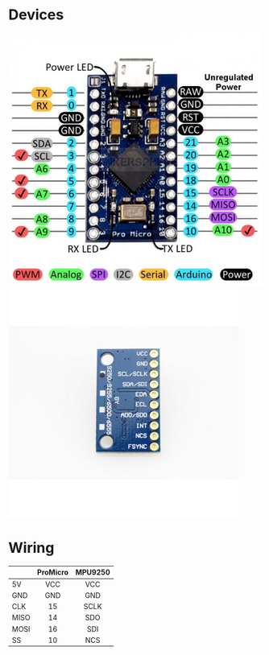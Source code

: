 # Devices
![ProMicro](https://github.com/adiog/embed-promicro-mpu/raw/master/docs/promicro.jpg "ProMicro")
![MPU9250](https://github.com/adiog/embed-promicro-mpu/raw/master/docs/mpu9250.jpg "MPU9250")

# Wiring

|       | ProMicro  | MPU9250  |
| ----- |:---------:|:--------:|
| 5V    | VCC       | VCC      |
| GND   | GND       | GND      |
| CLK   | 15        | SCLK     |
| MISO  | 14        | SDO      |
| MOSI  | 16        | SDI      |
| SS    | 10        | NCS      |
